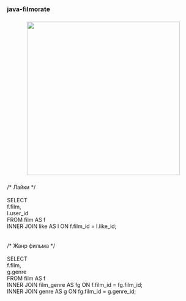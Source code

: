 <h3 align="left">java-filmorate</h3>

###

<div align="center">
  <img height="400" src="https://i.ibb.co/hH6CHy4/2023-09-23-181620.png"  />
</div>

###

<p align="left">/* Лайки */<br><br>SELECT <br>	f.film,<br>	l.user_id<br>FROM film AS f<br>INNER JOIN like AS l ON f.film_id = l.like_id;<br><br><br>/* Жанр фильма */<br><br>SELECT <br>	f.film,<br>	g.genre<br>FROM film AS f<br>INNER JOIN film_genre AS fg ON f.film_id = fg.film_id;<br>INNER JOIN genre AS g ON fg.film_id = g.genre_id;</p>

###
